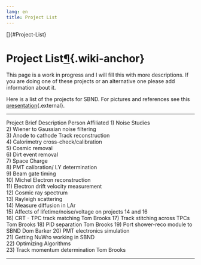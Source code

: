 ```yaml
---
lang: en
title: Project List
---
```


[]{#Project-List}

Project List[¶](#Project-List){.wiki-anchor}
============================================

This page is a work in progress and I will fill this with more
descriptions. If you are doing one of these projects or an alternative
one please add information about it.

Here is a list of the projects for SBND. For pictures and references see
this
[presentation](http://sbn-docdb.fnal.gov:8080/cgi-bin/RetrieveFile?docid=1604&filename=computing_update_plans_towardsMCC1.pdf&version=1){.external}.

  -------------------------------------------------------------- ------------------- -------------------
  Project                                                        Brief Description   Person Affiliated
  1\) Noise Studies                                                                  
  2\) Wiener to Gaussian noise filtering                                             
  3\) Anode to cathode Track reconstruction                                          
  4\) Calorimetry cross-check/calibration                                            
  5\) Cosmic removal                                                                 
  6\) Dirt event removal                                                             
  7\) Space Charge                                                                   
  8\) PMT calibration/ LY determination                                              
  9\) Beam gate timing                                                               
  10\) Michel Electron reconstruction                                                
  11\) Electron drift velocity measurement                                           
  12\) Cosmic ray spectrum                                                           
  13\) Rayleigh scattering                                                           
  14\) Measure diffusion in LAr                                                      
  15\) Affects of lifetime/noise/voltage on projects 14 and 16                       
  16\) CRT - TPC track matching                                                      Tom Brooks
  17\) Track stitching across TPCs                                                   Tom Brooks
  18\) PID separation                                                                Tom Brooks
  19\) Port shower-reco module to SBND                                               Dom Barker
  20\) PMT electronics simulation                                                    
  21\) Getting NuWro working in SBND                                                 
  22\) Optimizing Algorithms                                                         
  23\) Track momentum determination                                                  Tom Brooks
  -------------------------------------------------------------- ------------------- -------------------
